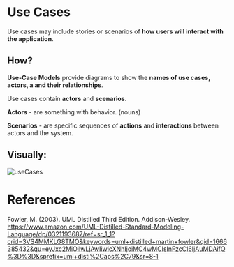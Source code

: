 # Use Cases 

Use cases may include stories or scenarios of **how users will interact with the application**.
 
## How? 
**Use-Case Models** provide diagrams to show the **names of use cases, actors, a
and their relationships**.

 
Use cases contain **actors** and **scenarios**.
 
**Actors** - are something with behavior. (nouns)            
 
**Scenarios** - are specific sequences of **actions** and **interactions** between actors and the system.             
 
 ## Visually: 
 ![useCases](https://user-images.githubusercontent.com/109105989/205467611-e533f204-40a4-4a0e-bcc9-a595d13391d3.png)


# References 
Fowler, M. (2003). UML Distilled Third Edition. Addison-Wesley. https://www.amazon.com/UML-Distilled-Standard-Modeling-Language/dp/0321193687/ref=sr_1_1?crid=3VS4MMKLG8TMO&keywords=uml+distilled+martin+fowler&qid=1666385432&qu=eyJxc2MiOiIwLjAwIiwicXNhIjoiMC4wMCIsInFzcCI6IjAuMDAifQ%3D%3D&sprefix=uml+disti%2Caps%2C79&sr=8-1
